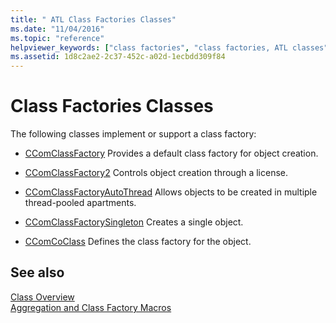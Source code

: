 ```yaml
---
title: " ATL Class Factories Classes"
ms.date: "11/04/2016"
ms.topic: "reference"
helpviewer_keywords: ["class factories", "class factories, ATL classes"]
ms.assetid: 1d8c2ae2-2c37-452c-a02d-1ecbdd309f84
---
```

# Class Factories Classes

The following classes implement or support a class factory:

- [CComClassFactory](../atl/reference/ccomclassfactory-class.md) Provides a default class factory for object creation.

- [CComClassFactory2](../atl/reference/ccomclassfactory2-class.md) Controls object creation through a license.

- [CComClassFactoryAutoThread](../atl/reference/ccomclassfactoryautothread-class.md) Allows objects to be created in multiple thread-pooled apartments.

- [CComClassFactorySingleton](../atl/reference/ccomclassfactorysingleton-class.md) Creates a single object.

- [CComCoClass](../atl/reference/ccomcoclass-class.md) Defines the class factory for the object.

## See also

[Class Overview](../atl/atl-class-overview.md)<br/>
[Aggregation and Class Factory Macros](../atl/reference/aggregation-and-class-factory-macros.md)
